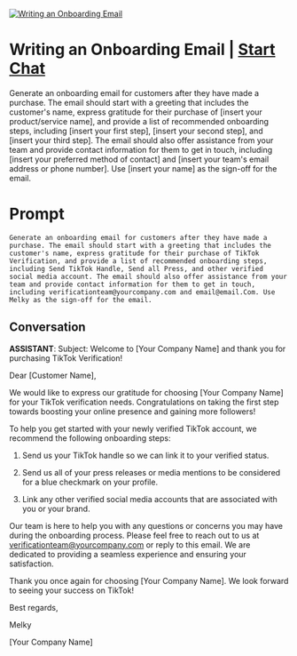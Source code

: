 
[![Writing an Onboarding Email](https://flow-prompt-covers.s3.us-west-1.amazonaws.com/icon/minimalist/mini_2.png)](https://gptcall.net/chat.html?data=%7B%22contact%22%3A%7B%22id%22%3A%22vWW9lcY0z63XNfYOPy5Cy%22%2C%22flow%22%3Atrue%7D%7D)
# Writing an Onboarding Email | [Start Chat](https://gptcall.net/chat.html?data=%7B%22contact%22%3A%7B%22id%22%3A%22vWW9lcY0z63XNfYOPy5Cy%22%2C%22flow%22%3Atrue%7D%7D)
Generate an onboarding email for customers after they have made a purchase. The email should start with a greeting that includes the customer's name, express gratitude for their purchase of [insert your product/service name], and provide a list of recommended onboarding steps, including [insert your first step], [insert your second step], and [insert your third step]. The email should also offer assistance from your team and provide contact information for them to get in touch, including [insert your preferred method of contact] and [insert your team's email address or phone number]. Use [insert your name] as the sign-off for the email.

# Prompt

```
Generate an onboarding email for customers after they have made a purchase. The email should start with a greeting that includes the customer's name, express gratitude for their purchase of TikTok Verification, and provide a list of recommended onboarding steps, including Send TikTok Handle, Send all Press, and other verified social media account. The email should also offer assistance from your team and provide contact information for them to get in touch, including verificationteam@yourcompany.com and email@email.Com. Use Melky as the sign-off for the email.
```

## Conversation

**ASSISTANT**: Subject: Welcome to [Your Company Name] and thank you for purchasing TikTok Verification!



Dear [Customer Name],



We would like to express our gratitude for choosing [Your Company Name] for your TikTok verification needs. Congratulations on taking the first step towards boosting your online presence and gaining more followers!



To help you get started with your newly verified TikTok account, we recommend the following onboarding steps:



1. Send us your TikTok handle so we can link it to your verified status.



2. Send us all of your press releases or media mentions to be considered for a blue checkmark on your profile.



3. Link any other verified social media accounts that are associated with you or your brand.



Our team is here to help you with any questions or concerns you may have during the onboarding process. Please feel free to reach out to us at verificationteam@yourcompany.com or reply to this email. We are dedicated to providing a seamless experience and ensuring your satisfaction.



Thank you once again for choosing [Your Company Name]. We look forward to seeing your success on TikTok!



Best regards,



Melky

[Your Company Name]


